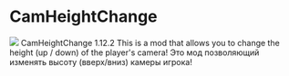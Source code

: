 # CamHeightChange
[![](https://img.shields.io/static/v1?label=Download&message=Latest%20Version%20[.jar]&color=blue&style=for-the-badge)](https://github.com/Pl0shka/CamHeightChange/raw/main/Compiled/CamHeightChange-1.12.2.jar)
   CamHeightChange 1.12.2
This is a mod that allows you to change the height (up / down) of the player's camera!
Это мод позволяющий изменять высоту (вверх/вниз) камеры игрока!

